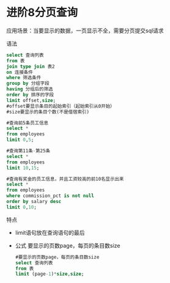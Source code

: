# 进阶8分页查询

应用场景：当要显示的数据，一页显示不全，需要分页提交sql请求

语法

```sql
select 查询列表
from 表
join type join 表2
on 连接条件
where 筛选条件
group by 分组字段
having 分组后的筛选
order by 排序的字段
limit offset,size;
#offset要显示条目的起始索引（起始索引从0开始）
#size要显示的条目个数(不是借宿索引)
```

```sql
#查询前5条员工信息
select * 
from employees
limit 0,5;

#查询第11条-第25条
select *
from employees
limit 10,15;

#查询有奖金的员工信息，并且工资较高的前10名显示出来
select *
from employees
where commission_pct is not null
order by salary desc
limit 0,10;
```

特点

- limit语句放在查询语句的最后

- 公式 要显示的页数page，每页的条目数size

  ```sql
  #要显示的页数page，每页的条目数size
  select 查询列表
  from 表
  limit (page-1)*size,size;
  ```

  